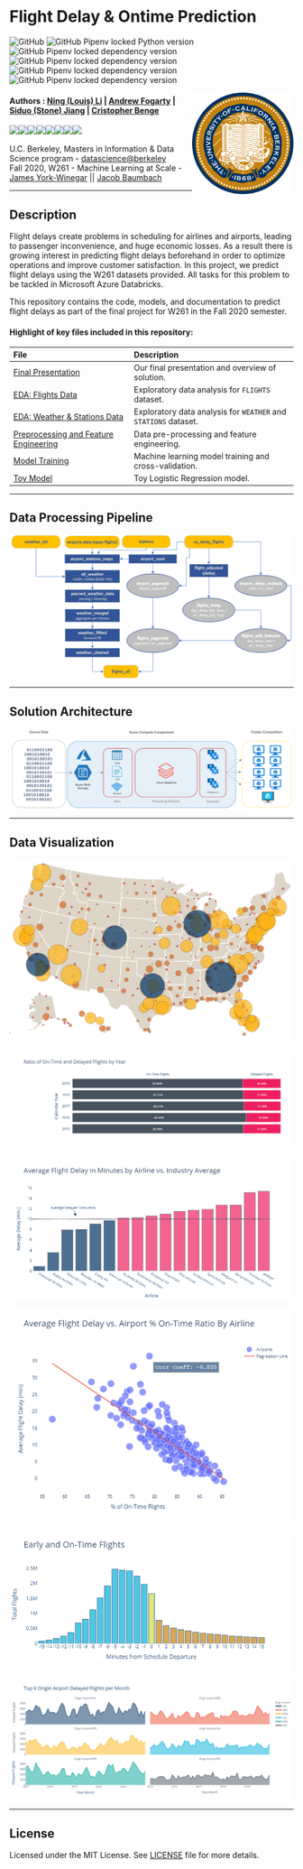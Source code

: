 Flight Delay & Ontime Prediction
==========================================================

![GitHub](https://img.shields.io/github/license/cbenge509/flightsontime) ![GitHub Pipenv locked Python version](https://img.shields.io/github/pipenv/locked/python-version/cbenge509/flightsontime) ![GitHub Pipenv locked dependency version](https://img.shields.io/github/pipenv/locked/dependency-version/cbenge509/flightsontime/xgboost) ![GitHub Pipenv locked dependency version](https://img.shields.io/github/pipenv/locked/dependency-version/cbenge509/flightsontime/plotly) ![GitHub Pipenv locked dependency version](https://img.shields.io/github/pipenv/locked/dependency-version/cbenge509/flightsontime/seaborn) ![GitHub Pipenv locked dependency version](https://img.shields.io/github/pipenv/locked/dependency-version/cbenge509/flightsontime/tensorflow)

<img align="right" width="180" src="./images/ucb.png"/> 

#### Authors : [Ning (Louis) Li](https://www.linkedin.com/in/louisli/) | [Andrew Fogarty](https://www.linkedin.com/in/afogarty85/) | [Siduo (Stone) Jiang](https://www.linkedin.com/in/siduojiang/) | [Cristopher Benge](https://cbenge509.github.io/)

[![](https://sourcerer.io/fame/cbenge509/cbenge509/flightsontime/images/0)](https://sourcerer.io/fame/cbenge509/cbenge509/flightsontime/links/0)[![](https://sourcerer.io/fame/cbenge509/cbenge509/flightsontime/images/1)](https://sourcerer.io/fame/cbenge509/cbenge509/flightsontime/links/1)[![](https://sourcerer.io/fame/cbenge509/cbenge509/flightsontime/images/2)](https://sourcerer.io/fame/cbenge509/cbenge509/flightsontime/links/2)[![](https://sourcerer.io/fame/cbenge509/cbenge509/flightsontime/images/3)](https://sourcerer.io/fame/cbenge509/cbenge509/flightsontime/links/3)[![](https://sourcerer.io/fame/cbenge509/cbenge509/flightsontime/images/4)](https://sourcerer.io/fame/cbenge509/cbenge509/flightsontime/links/4)[![](https://sourcerer.io/fame/cbenge509/cbenge509/flightsontime/images/5)](https://sourcerer.io/fame/cbenge509/cbenge509/flightsontime/links/5)[![](https://sourcerer.io/fame/cbenge509/cbenge509/flightsontime/images/6)](https://sourcerer.io/fame/cbenge509/cbenge509/flightsontime/links/6)[![](https://sourcerer.io/fame/cbenge509/cbenge509/flightsontime/images/7)](https://sourcerer.io/fame/cbenge509/cbenge509/flightsontime/links/7)


U.C. Berkeley, Masters in Information & Data Science program - [datascience@berkeley](https://datascience.berkeley.edu/) <br>
Fall 2020, W261 - Machine Learning at Scale - [James York-Winegar](https://www.ischool.berkeley.edu/people/james-york-winegar) || [Jacob Baumbach](https://www.ischool.berkeley.edu/people/jacob-baumbach)

---

## Description

Flight delays create problems in scheduling for airlines and airports, leading to passenger inconvenience, and huge economic losses. As a result there is growing interest in predicting flight delays beforehand in order to optimize operations and improve customer satisfaction. In this project, we predict flight delays using the W261 datasets provided. All tasks for this problem to be tackled in Microsoft Azure Databricks.

This repository contains the code, models, and documentation to predict flight delays as part of the final project for W261 in the Fall 2020 semester.

#### Highlight of key files included in this repository:

  |File | Description |
  |:----|:------------|
  | [Final Presentation](/presentation/Delayed%20Flights%20Prediction%20-%20Final.pptx) | Our final presentation and overview of solution. |
  | [EDA: Flights Data](/notebooks/EDA%20-%20Flights.ipynb) | Exploratory data analysis for `FLIGHTS` dataset. |
  | [EDA: Weather & Stations Data](/notebooks/EDA%20-%20Weather.ipynb) | Exploratory data analysis for `WEATHER` and `STATIONS` dataset. |
  | [Preprocessing and Feature Engineering](/notebooks/Preprocessing%20and%20Feature%20Engineering.ipynb) | Data pre-processing and feature engineering. |
  | [Model Training](/notebooks/Model%20Development%20PySpark%20ML.ipynb) | Machine learning model training and cross-validation. |
  | [Toy Model](/scripts/toy_LR.py) | Toy Logistic Regression model. |


---

Data Processing Pipeline
-------------

<img src="./images/data_engineering.png" align="center"/>


---

Solution Architecture
-----------

<img src="./images/solution_architecture.png" align="center">

---

Data Visualization
-------------

<img src="./images/EDA_flight_volume_map.png" align="center"><br>

<img src="./images/EDA_annual_delayed_flights.png" align="center"><br>

<img src="./images/EDA_delay_average_by_airline.png" align="center"><br>

<img src="./images/EDA_correlation.png" align="center"><br>

<img src="./images/EDA_ontime_flights.png" align="center"><br>

<img src="./images/EDA_delays_by_airline.png" align="center"><br>

---

License
-------
Licensed under the MIT License. See [LICENSE](LICENSE.txt) file for more details.
